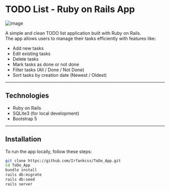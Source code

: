 # TODO List - Ruby on Rails App
![image](https://github.com/user-attachments/assets/f85d32b5-b477-4d06-ba1b-2ba16d58437f)


A simple and clean TODO list application built with Ruby on Rails.  
The app allows users to manage their tasks efficiently with features like:

- Add new tasks
- Edit existing tasks
- Delete tasks
- Mark tasks as done or not done
- Filter tasks (All / Done / Not Done)
- Sort tasks by creation date (Newest / Oldest)

---

## Technologies

- Ruby on Rails
- SQLite3 (for local development)
- Bootstrap 5

---

## Installation

To run the app locally, follow these steps:

```bash
git clone https://github.com/Irfankcss/ToDo_App.git
cd ToDo_App
bundle install
rails db:migrate
rails db:seed
rails server
